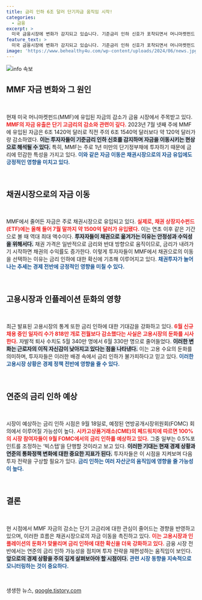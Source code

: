 ```yaml
---
title: 금리 인하 6조 달러 단기자금 움직임 시작!
categories:
  - 금융
excerpt: >
  미국 금융시장에 변화가 감지되고 있습니다. 기준금리 인하 신호가 포착되면서 머니마켓펀드(MMF) 자금이 급감하고, 채권시장으로의 이동이 활발해지고 있습니다. 고용시장과 인플레이션 둔화가 이 같은 현상을 가속화하며, 투자자들의 미래 전망에 긴장감이 감돌고 있습니다.
feature_text: >
  미국 금융시장에 변화가 감지되고 있습니다. 기준금리 인하 신호가 포착되면서 머니마켓펀드(MMF) 자금이 급감하고, 채권시장으로의 이동이 활발해지고 있습니다. 고용시장과 인플레이션 둔화가 이 같은 현상을 가속화하며, 투자자들의 미래 전망에 긴장감이 감돌고 있습니다.
image: 'https://www.behealthy4u.com/wp-content/uploads/2024/06/news.jpg'
---
```


<p><img src="https://www.behealthy4u.com/wp-content/uploads/2024/06/news.jpg" alt="info 속보" /></p>

<h2 data-ke-size="size26">MMF 자금 변화와 그 원인</h2>

<p data-ke-size="size16">&nbsp;</p>

<p>현재 미국 머니마켓펀드(MMF)에 유입된 자금의 감소가 금융 시장에서 주목받고 있다. <b><span style="color: #ee2323;">MMF의 자금 유출은 단기 고금리의 감소와 관련이 깊다.</span></b> 2023년 7월 넷째 주에 MMF에 유입된 자금은 6조 1420억 달러로 직전 주의 6조 1540억 달러보다 약 120억 달러가량 감소하였다. <b><span style="background-color: #21538527;">이는 투자자들이 기준금리 인하 신호를 감지하며 자금을 이동시키는 현상으로 해석될 수 있다.</span></b> 특히, MMF는 주로 1년 미만의 단기정부채에 투자하기 때문에 금리에 민감한 특성을 가지고 있다. <b><span style="color: #1a5490;">이와 같은 자금 이동은 채권시장으로의 자금 유입에도 긍정적인 영향을 미치고 있다.</span></b></p>

<p data-ke-size="size16">&nbsp;</p>

<h2 data-ke-size="size26">채권시장으로의 자금 이동</h2>

<p data-ke-size="size16">&nbsp;</p>

<p>MMF에서 줄어든 자금은 주로 채권시장으로 유입되고 있다. <b><span style="color: #ee2323;">실제로, 채권 상장지수펀드(ETF)에는 올해 들어 7월 말까지 약 1500억 달러가 유입됐다.</span></b> 이는 연초 이후 같은 기간으로 볼 때 역대 최대 액수이다. <b><span style="background-color: #21538527;">투자자들이 채권으로 옮겨가는 이유는 안정성과 수익성을 위해서다.</span></b> 채권 가격은 일반적으로 금리와 반대 방향으로 움직이므로, 금리가 내려가기 시작하면 채권의 수익률도 증가한다. 이렇게 투자자들이 MMF에서 채권으로의 이동을 선택하는 이유는 금리 인하에 대한 확신에 기초해 이루어지고 있다. <b><span style="color: #1a5490;">채권투자가 늘어나는 추세는 경제 전반에 긍정적인 영향을 미칠 수 있다.</span></b></p>

<p data-ke-size="size16">&nbsp;</p>

<h2 data-ke-size="size26">고용시장과 인플레이션 둔화의 영향</h2>

<p data-ke-size="size16">&nbsp;</p>

<p>최근 발표된 고용시장의 통계 또한 금리 인하에 대한 기대감을 강화하고 있다. <b><span style="color: #ee2323;">6월 신규 채용 중인 일자리 수가 818만 개로 전월보다 감소했다는 사실은 고용시장의 둔화를 시사한다.</span></b> 자발적 퇴사 수치도 5월 340만 명에서 6월 330만 명으로 줄어들었다. <b><span style="background-color: #21538527;">이러한 변화는 근로자의 이직 자신감이 낮아지고 있다는 점을 나타낸다.</span></b> 이는 고용 수요의 둔화를 의미하며, 투자자들은 이러한 배경 속에서 금리 인하가 불가피하다고 믿고 있다. <b><span style="color: #1a5490;">이러한 고용시장 상황은 경제 정책 전반에 영향을 줄 수 있다.</span></b></p>

<p data-ke-size="size16">&nbsp;</p>

<h2 data-ke-size="size26">연준의 금리 인하 예상</h2>

<p data-ke-size="size16">&nbsp;</p>

<p>시장이 예상하는 금리 인하 시점은 9월 18일로, 예정된 연방공개시장위원회(FOMC) 회의에서 이루어질 가능성이 높다. <b><span style="color: #ee2323;">시카고상품거래소(CME)의 페드워치에 따르면 100%의 시장 참여자들이 9월 FOMC에서의 금리 인하를 예상하고 있다.</span></b> 그중 일부는 0.5%포인트를 조정하는 ‘빅스텝’을 단행할 것이라고 보고 있다. <b><span style="background-color: #21538527;">이러한 기대는 현재 경제 상황과 연준의 통화정책 변화에 대한 중요한 지표가 된다.</span></b> 투자자들은 이 시점을 지켜보며 다음 투자 전략을 구상할 필요가 있다. <b><span style="color: #1a5490;">금리 인하는 여러 자산군의 움직임에 영향을 줄 가능성이 높다.</span></b></p>

<p data-ke-size="size16">&nbsp;</p>

<h2 data-ke-size="size26">결론</h2>

<p data-ke-size="size16">&nbsp;</p>

<p>현 시점에서 MMF 자금의 감소는 단기 고금리에 대한 관심이 줄어드는 경향을 반영하고 있으며, 이러한 흐름은 채권시장으로의 자금 이동을 촉진하고 있다. <b><span style="color: #ee2323;">이는 고용시장과 인플레이션의 둔화가 맞물리며 금리 인하에 대한 확신을 더욱 강화하고 있다.</span></b> 금융 시장 전반에서는 연준의 금리 인하 가능성을 점치며 투자 전략을 재편성하는 움직임이 보인다. <b><span style="background-color: #21538527;">앞으로의 경제 상황을 주의 깊게 살펴보아야 할 시점이다.</span></b> <b><span style="color: #1a5490;">관련 시장 동향을 지속적으로 모니터링하는 것이 중요하다.</span></b> </p>

<p data-ke-size="size16">&nbsp;</p>
생생한 뉴스, <a href="https://qoogle.tistory.com" rel="dofollow">qoogle.tistory.com</a>


